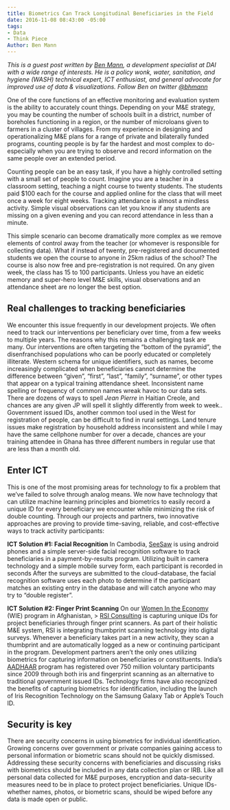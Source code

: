 ```yaml
---
title: Biometrics Can Track Longitudinal Beneficiaries in the Field
date: 2016-11-08 08:43:00 -05:00
tags:
- Data
- Think Piece
Author: Ben Mann
---
```


*This is a guest post written by [Ben Mann](https://dai.com/who-we-are/our-team/ben-mann), a development specialist at DAI with a wide range of interests. He is a policy wonk, water, sanitation, and hygiene (WASH) technical expert, ICT enthusiast, and general advocate for improved use of data & visualizations. Follow Ben on twitter [@bhmann](https://twitter.com/bhmann)*

One of the core functions of an effective monitoring and evaluation system is the ability to accurately count things. Depending on your M&E strategy, you may be counting the number of schools built in a district, number of boreholes functioning in a region, or the number of microloans given to farmers in a cluster of villages. From my experience in designing and operationalizing M&E plans for a range of private and bilaterally funded programs, counting people is by far the hardest and most complex to do- especially when you are trying to observe and record information on the same people over an extended period.

<!--more-->

Counting people can be an easy task, if you have a highly controlled setting with a small set of people to count. Imagine you are a teacher in a classroom setting, teaching a night course to twenty students. The students paid $100 each for the course and applied online for the class that will meet once a week for eight weeks. Tracking attendance is almost a mindless activity. Simple visual observations can let you know if any students are missing on a given evening and you can record attendance in less than a minute.

This simple scenario can become dramatically more complex as we remove elements of control away from the teacher (or whomever is responsible for collecting data). What if instead of twenty, pre-registered and documented students we open the course to anyone in 25km radius of the school? The course is also now free and pre-registration is not required. On any given week, the class has 15 to 100 participants. Unless you have an eidetic memory and super-hero level M&E skills, visual observations and an attendance sheet are no longer the best option.

## Real challenges to tracking beneficiaries

We encounter this issue frequently in our development projects. We often need to track our interventions per beneficiary over time, from a few weeks to multiple years. The reasons why this remains a challenging task are many.  Our interventions are often targeting the “bottom of the pyramid”, the disenfranchised populations who can be poorly educated or completely illiterate. Western schema for unique identifiers, such as names, become increasingly complicated when beneficiaries cannot determine the difference between “given”, “first”, “last”, “family”, “surname”, or other types that appear on a typical training attendance sheet. Inconsistent name spelling or frequency of common names wreak havoc to our data sets. There are dozens of ways to spell *Jean Pierre* in Haitian Creole, and chances are any given JP will spell it slightly differently from week to week.. Government issued IDs, another common tool used in the West for registration of people, can be difficult to find in rural settings. Land tenure issues make registration by household address inconsistent and while I may have the same cellphone number for over a decade, chances are your training attendee in Ghana has three different numbers in regular use that are less than a month old.

## Enter ICT

This is one of the most promising areas for technology to fix a problem that we’ve failed to solve through analog means. We now have technology that can utilize machine learning principles and biometrics to easily record a unique ID for every beneficiary we encounter while minimizing the risk of double counting. Through our projects and partners, two innovative approaches are proving to provide time-saving, reliable, and cost-effective ways to track activity participants:

**ICT Solution #1: Facial Recognition**
In Cambodia, [SeeSaw](http://www.greenseesaw.com/home) is using android phones and a simple server-side facial recognition software to track beneficiaries in a payment-by-results program. Utilizing built in camera technology and a simple mobile survey form, each participant is recorded in seconds After the surveys are submitted to the cloud-database, the facial recognition software uses each photo to determine if the participant matches an existing entry in the database and will catch anyone who may try to “double register”.

**ICT Solution #2: Finger Print Scanning**
On our [Women In the Economy](http://dai.com/our-work/projects/afghanistan%E2%80%94promote-women-economy-wie) (WIE) program in Afghanistan, > [RSI Consulting](www.rsiafghanistan.com/index.php) is capturing unique IDs for project beneficiaries through finger print scanners. As part of their holistic M&E system, RSI is integrating thumbprint scanning technology into digital surveys. Whenever a beneficiary takes part in a new activity, they scan a thumbprint and are automatically logged as a new or continuing participant in the program.
Development partners aren’t the only ones utilizing biometrics for capturing information on beneficiaries or constituents. India’s [AADHAAR](http://www.innovationiseverywhere.com/this-is-aadhaar-indias-750-million-biometric-and-online-identity-database-and-its-future-as-an-ecosystem-of-innovation) program has registered over 750 million voluntary participants since 2009 through both iris and fingerprint scanning as an alternative to traditional government issued IDs. Technology firms have also recognized the benefits of capturing biometrics for identification, including the launch of Iris Recognition Technology on the Samsung Galaxy Tab or Apple’s Touch ID.

## Security is key

There are security concerns in using biometrics for individual identification. Growing concerns over government or private companies gaining access to personal information or biometric scans should not be quickly dismissed. Addressing these security concerns with beneficiaries and discussing risks with biometrics should be included in any data collection plan or IRB. Like all personal data collected for M&E purposes, encryption and data-security measures need to be in place to protect project beneficiaries. Unique IDs- whether names, photos, or biometric scans, should be wiped before any data is made open or public.